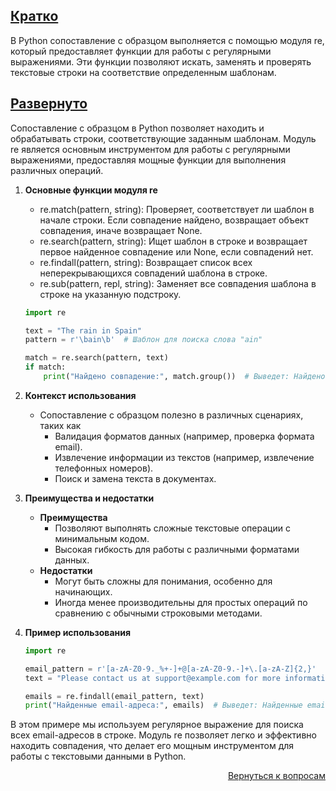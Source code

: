 ## <u>Кратко</u>

В Python сопоставление с образцом выполняется с помощью модуля re, который предоставляет функции для работы с
регулярными выражениями. Эти функции позволяют искать, заменять и проверять текстовые строки на соответствие
определенным шаблонам.

## <u>Развернуто</u>

Сопоставление с образцом в Python позволяет находить и обрабатывать строки, соответствующие заданным шаблонам.
Модуль re является основным инструментом для работы с регулярными выражениями, предоставляя мощные функции для
выполнения различных операций.

1. **Основные функции модуля re**
    - re.match(pattern, string): Проверяет, соответствует ли шаблон в начале строки. Если совпадение найдено,
      возвращает объект совпадения, иначе возвращает None.
    - re.search(pattern, string): Ищет шаблон в строке и возвращает первое найденное совпадение или None, если
      совпадений нет.
    - re.findall(pattern, string): Возвращает список всех неперекрывающихся совпадений шаблона в строке.
    - re.sub(pattern, repl, string): Заменяет все совпадения шаблона в строке на указанную подстроку.
    ```Python
    import re

    text = "The rain in Spain"
    pattern = r'\bain\b'  # Шаблон для поиска слова "ain"

    match = re.search(pattern, text)
    if match:
        print("Найдено совпадение:", match.group())  # Выведет: Найдено совпадение: ain
    ```

2. **Контекст использования**
    - Сопоставление с образцом полезно в различных сценариях, таких как
        - Валидация форматов данных (например, проверка формата email).
        - Извлечение информации из текстов (например, извлечение телефонных номеров).
        - Поиск и замена текста в документах.

3. **Преимущества и недостатки**
    - **Преимущества**
        - Позволяют выполнять сложные текстовые операции с минимальным кодом.
        - Высокая гибкость для работы с различными форматами данных.
    - **Недостатки**
        - Могут быть сложны для понимания, особенно для начинающих.
        - Иногда менее производительны для простых операций по сравнению с обычными строковыми методами.

4. **Пример использования**
    ```Python
    import re

    email_pattern = r'[a-zA-Z0-9._%+-]+@[a-zA-Z0-9.-]+\.[a-zA-Z]{2,}'
    text = "Please contact us at support@example.com for more information."

    emails = re.findall(email_pattern, text)
    print("Найденные email-адреса:", emails)  # Выведет: Найденные email-адреса: ['support@example.com']
    ```

В этом примере мы используем регулярное выражение для поиска всех email-адресов в строке. Модуль re позволяет легко и
эффективно находить совпадения, что делает его мощным инструментом для работы с текстовыми данными в Python.

<div align="right">

[Вернуться к вопросам](../Вопросы.md)

</div>
